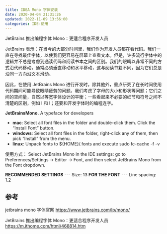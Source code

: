 ```yaml
---
title: IDEA Mono 字体安装
date: 2020-04-04 21:31:26
updated: 2022-11-09 13:56:00
categories: IDE-使用
---
```


JetBrains 推出编程字体 Mono：更适合程序开发人员

JetBrains 表示：在当今的大部分时间里，我们作为开发人员都在看代码。我们一直在寻找最佳字体，以使我们更容易在屏幕上查看文本。但是，许多流行字体中的逻辑并不总是考虑到通读代码和阅读书本之间的区别。我们的眼睛以非常不同的方式沿代码移动，通常必须垂直移动和水平移动，这与阅读书籍不同，因为它们总是沿同一方向沿文本滑动。

因此，在使用 JetBrains Mono 进行开发时，除其他外，重点研究了在长时间使用代码期间可能导致眼睛疲劳的问题。我们考虑了字母的大小和形状等问题；它们之间的空间量，自然以等宽字体设计的平衡；一些看起来不必要的细节和符号之间不清楚的区别，例如 I 和 l；还要和开发字体时的编程连字。

**JetBrainsMono.** A typeface for developers

- **mac**: Select all font files in the folder and double-click them. Click the “Install Font” button.
- **windows**: Select all font files in the folder, right-click any of them, then pick “Install” from the menu.
- **linux**: Unpack fonts to ${HOME}/.fonts and execute sudo fc-cache -f -v

使用方式： Select JetBrains Mono in the IDE settings: go to Preferences/Settings → Editor → Font, and then select JetBrains Mono from the Font dropdown.

**RECOMMENDED SETTINGS** --- Size: 13 **FOR THE FONT** --- Line spacing: 1.2

## 参考

jetbrains mono 字体官网 <https://www.jetbrains.com/lp/mono/>

JetBrains 推出编程字体 Mono：更适合程序开发人员 <https://m.ithome.com/html/468814.htm>
